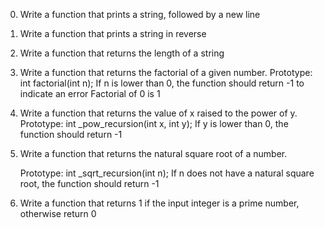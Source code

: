 0. Write a function that prints a string, followed by a new line
1. Write a function that prints a string in reverse
2. Write a function that returns the length of a string
3. Write a function that returns the factorial of a given number.
    Prototype: int factorial(int n);
    If n is lower than 0, the function should return -1 to indicate an error
    Factorial of 0 is 1
4. Write a function that returns the value of x raised to the power of y.
    Prototype: int _pow_recursion(int x, int y);
    If y is lower than 0, the function should return -1
5. Write a function that returns the natural square root of a number.

    Prototype: int _sqrt_recursion(int n);
    If n does not have a natural square root, the function should return -1
6. Write a function that returns 1 if the input integer is a prime number, otherwise return 0
